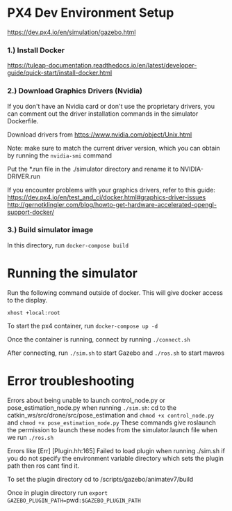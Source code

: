 # PX4 Dev Environment Setup

https://dev.px4.io/en/simulation/gazebo.html

### 1.) Install Docker

https://tuleap-documentation.readthedocs.io/en/latest/developer-guide/quick-start/install-docker.html

### 2.) Download Graphics Drivers (Nvidia)

If you don't have an Nvidia card or don't use the proprietary drivers, you can 
comment out the driver installation commands in the simulator Dockerfile.

Download drivers from https://www.nvidia.com/object/Unix.html

Note: make sure to match the current driver version, which you can obtain by 
running the `nvidia-smi` command

Put the *.run file in the ./simulator directory and rename it to NVIDIA-DRIVER.run

If you encounter problems with your graphics drivers, refer to this guide:
https://dev.px4.io/en/test_and_ci/docker.html#graphics-driver-issues
http://gernotklingler.com/blog/howto-get-hardware-accelerated-opengl-support-docker/

### 3.) Build simulator image

In this directory, run `docker-compose build`

# Running the simulator

Run the following command outside of docker. This will give docker access to the display.

`xhost +local:root`

To start the px4 container, run `docker-compose up -d`

Once the container is running, connect by running `./connect.sh`

After connecting, run `./sim.sh` to start Gazebo and `./ros.sh` to start mavros

# Error troubleshooting
Errors about being unable to launch control_node.py or pose_estimation_node.py when running `./sim.sh`:
cd to the catkin_ws/src/drone/src/pose_estimation and `chmod +x control_node.py` and `chmod +x pose_estimation_node.py` 
These commands give roslaunch the permission to launch these nodes from the simulator.launch file when we run `./ros.sh`


Errors like  [Err] [Plugin.hh:165] Failed to load plugin
when running ./sim.sh if you do not specify the environment variable directory which sets the plugin path then ros cant find it.

To set the plugin directory cd to /scripts/gazebo/animatev7/build

Once in plugin directory run `export GAZEBO_PLUGIN_PATH=`pwd`:$GAZEBO_PLUGIN_PATH`


